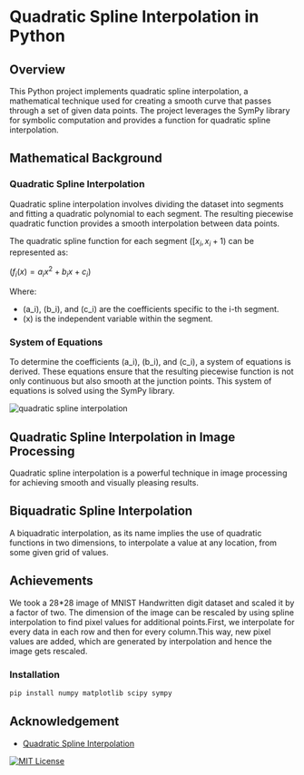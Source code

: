 # Quadratic Spline Interpolation in Python

## Overview

This Python project implements quadratic spline interpolation, a mathematical technique used for creating a smooth curve that passes through a set of given data points. The project leverages the SymPy library for symbolic computation and provides a function for quadratic spline interpolation.

## Mathematical Background

### Quadratic Spline Interpolation

Quadratic spline interpolation involves dividing the dataset into segments and fitting a quadratic polynomial to each segment. The resulting piecewise quadratic function provides a smooth interpolation between data points.

The quadratic spline function for each segment $([x_i, x_i+1)$ can be represented as:

$(f_i(x) = a_i x^2 + b_i x + c_i)$

Where:
- \(a_i\), \(b_i\), and \(c_i\) are the coefficients specific to the i-th segment.
- \(x\) is the independent variable within the segment.


### System of Equations

To determine the coefficients \(a_i\), \(b_i\), and \(c_i\), a system of equations is derived. These equations ensure that the resulting piecewise function is not only continuous but also smooth at the junction points. This system of equations is solved using the SymPy library.

![quadratic spline interpolation](https://math.libretexts.org/@api/deki/files/109168/05.05.graph9.png?revision=1)


## Quadratic Spline Interpolation in Image Processing

Quadratic spline interpolation is a powerful technique in image processing for achieving smooth and visually pleasing results.

## Biquadratic Spline Interpolation
A biquadratic interpolation, as its name implies  the use of quadratic functions in two dimensions, to interpolate a value at any location, from some given grid of values.

## Achievements
We took a 28*28 image of MNIST Handwritten digit dataset and scaled it by a factor of two. The dimension of the image can be rescaled by using spline interpolation to find pixel values for additional points.First, we interpolate for every data in each row and then for every column.This way, new pixel values are added, which are generated by interpolation and hence the image gets rescaled.





### Installation

```bash
pip install numpy matplotlib scipy sympy
```
## Acknowledgement

 - [Quadratic Spline Interpolation](https://shorturl.at/vALS8)

[![MIT License](https://img.shields.io/badge/License-MIT-green.svg)](https://choosealicense.com/licenses/mit/)
